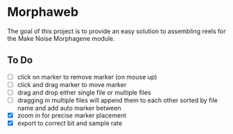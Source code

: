 # Morphaweb

The goal of this project is to provide an easy solution to assembling reels for the Make Noise Morphagene module.

## To Do
- [ ] click on marker to remove marker (on mouse up)
- [ ] click and drag marker to move marker 
- [ ] drag and drop either single file or multiple files 
- [ ] dragging in multiple files will append them to each other sorted by file name and add auto marker between
- [x] zoom in for precise marker placement 
- [x] export to correct bit and sample rate
